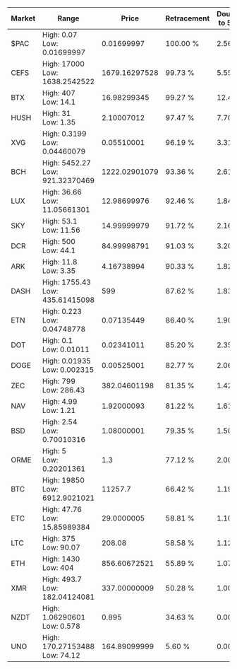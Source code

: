 | Market | Range | Price| Retracement | Doubles to 50% |
| --- | --- | --- | --- | --- |
| $PAC | High: 0.07<br />Low: 0.01699997 | 0.01699997 | 100.00 % | 2.56 |
| CEFS | High: 17000<br />Low: 1638.2542522 | 1679.16297528 | 99.73 % | 5.55 |
| BTX | High: 407<br />Low: 14.1 | 16.98299345 | 99.27 % | 12.40 |
| HUSH | High: 31<br />Low: 1.35 | 2.10007012 | 97.47 % | 7.70 |
| XVG | High: 0.3199<br />Low: 0.04460079 | 0.05510001 | 96.19 % | 3.31 |
| BCH | High: 5452.27<br />Low: 921.32370469 | 1222.02901079 | 93.36 % | 2.61 |
| LUX | High: 36.66<br />Low: 11.05661301 | 12.98699976 | 92.46 % | 1.84 |
| SKY | High: 53.1<br />Low: 11.56 | 14.99999979 | 91.72 % | 2.16 |
| DCR | High: 500<br />Low: 44.1 | 84.99998791 | 91.03 % | 3.20 |
| ARK | High: 11.8<br />Low: 3.35 | 4.16738994 | 90.33 % | 1.82 |
| DASH | High: 1755.43<br />Low: 435.61415098 | 599 | 87.62 % | 1.83 |
| ETN | High: 0.223<br />Low: 0.04748778 | 0.07135449 | 86.40 % | 1.90 |
| DOT | High: 0.1<br />Low: 0.01011 | 0.02341011 | 85.20 % | 2.35 |
| DOGE | High: 0.01935<br />Low: 0.002315 | 0.00525001 | 82.77 % | 2.06 |
| ZEC | High: 799<br />Low: 286.43 | 382.04601198 | 81.35 % | 1.42 |
| NAV | High: 4.99<br />Low: 1.21 | 1.92000093 | 81.22 % | 1.61 |
| BSD | High: 2.54<br />Low: 0.70010316 | 1.08000001 | 79.35 % | 1.50 |
| ORME | High: 5<br />Low: 0.20201361 | 1.3 | 77.12 % | 2.00 |
| BTC | High: 19850<br />Low: 6912.9021021 | 11257.7 | 66.42 % | 1.19 |
| ETC | High: 47.76<br />Low: 15.85989384 | 29.0000005 | 58.81 % | 1.10 |
| LTC | High: 375<br />Low: 90.07 | 208.08 | 58.58 % | 1.12 |
| ETH | High: 1430<br />Low: 404 | 856.60672521 | 55.89 % | 1.07 |
| XMR | High: 493.7<br />Low: 182.04124081 | 337.00000009 | 50.28 % | 1.00 |
| NZDT | High: 1.06290601<br />Low: 0.578 | 0.895 | 34.63 % | 0.00 |
| UNO | High: 170.27153488<br />Low: 74.12 | 164.89099999 | 5.60 % | 0.00 |
